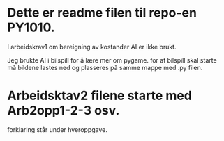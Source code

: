 # Dette er readme filen til repo-en PY1010.

I arbeidskrav1 om bereigning av kostander AI er ikke brukt.

Jeg brukte AI i bilspill for å lære mer om pygame.
 for at bilspill skal starte må bildene lastes ned og plasseres på samme mappe med .py filen.


# Arbeidsktav2 filene starte med Arb2opp1-2-3 osv.
forklaring står under hveroppgave.

